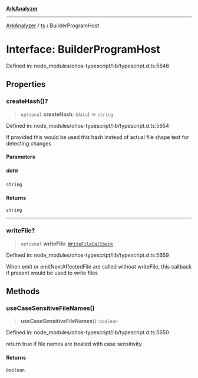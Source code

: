 [**ArkAnalyzer**](../../../../README.md)

***

[ArkAnalyzer](../../../../globals.md) / [ts](../README.md) / BuilderProgramHost

# Interface: BuilderProgramHost

Defined in: node\_modules/ohos-typescript/lib/typescript.d.ts:5646

## Properties

### createHash()?

> `optional` **createHash**: (`data`) => `string`

Defined in: node\_modules/ohos-typescript/lib/typescript.d.ts:5654

If provided this would be used this hash instead of actual file shape text for detecting changes

#### Parameters

##### data

`string`

#### Returns

`string`

***

### writeFile?

> `optional` **writeFile**: [`WriteFileCallback`](../type-aliases/WriteFileCallback.md)

Defined in: node\_modules/ohos-typescript/lib/typescript.d.ts:5659

When emit or emitNextAffectedFile are called without writeFile,
this callback if present would be used to write files

## Methods

### useCaseSensitiveFileNames()

> **useCaseSensitiveFileNames**(): `boolean`

Defined in: node\_modules/ohos-typescript/lib/typescript.d.ts:5650

return true if file names are treated with case sensitivity

#### Returns

`boolean`
